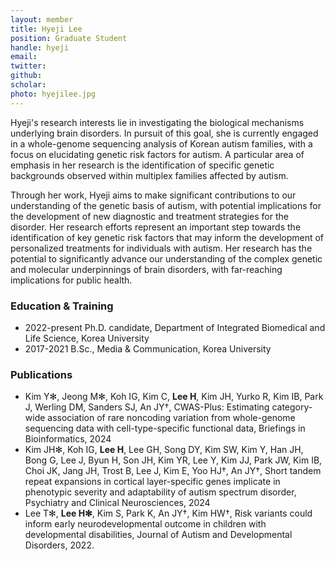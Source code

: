 ```yaml
---
layout: member
title: Hyeji Lee
position: Graduate Student
handle: hyeji
email:
twitter:
github:
scholar: 
photo: hyejilee.jpg
---
```


Hyeji's research interests lie in investigating the biological mechanisms underlying brain disorders. In pursuit of this goal, she is currently engaged in a whole-genome sequencing analysis of Korean autism families, with a focus on elucidating genetic risk factors for autism. A particular area of emphasis in her research is the identification of specific genetic backgrounds observed within multiplex families affected by autism.

Through her work, Hyeji aims to make significant contributions to our understanding of the genetic basis of autism, with potential implications for the development of new diagnostic and treatment strategies for the disorder. Her research efforts represent an important step towards the identification of key genetic risk factors that may inform the development of personalized treatments for individuals with autism. Her research has the potential to significantly advance our understanding of the complex genetic and molecular underpinnings of brain disorders, with far-reaching implications for public health.


### Education & Training
- 2022-present Ph.D. candidate, Department of Integrated Biomedical and Life Science, Korea University
- 2017-2021 B.Sc., Media & Communication, Korea University


### Publications
- Kim Y✻, Jeong M✻, Koh IG, Kim C, **Lee H**, Kim JH, Yurko R, Kim IB, Park J, Werling DM, Sanders SJ, An JY†, CWAS-Plus: Estimating category-wide association of rare noncoding variation from whole-genome sequencing data with cell-type-specific functional data, Briefings in Bioinformatics, 2024
- Kim JH✻, Koh IG, **Lee H**, Lee GH, Song DY, Kim SW, Kim Y, Han JH, Bong G, Lee J, Byun H, Son JH, Kim YR, Lee Y, Kim JJ, Park JW, Kim IB, Choi JK, Jang JH, Trost B, Lee J, Kim E, Yoo HJ†, An JY†, Short tandem repeat expansions in cortical layer-specific genes implicate in phenotypic severity and adaptability of autism spectrum disorder, Psychiatry and Clinical Neurosciences, 2024
- Lee T✻, **Lee H✻**, Kim S, Park K, An JY†, Kim HW†, Risk variants could inform early neurodevelopmental outcome in children with developmental disabilities, Journal of Autism and Developmental Disorders, 2022.

